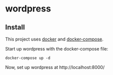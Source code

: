 # wordpress

## Install

This project uses [docker](https://docs.docker.com/get-docker/) and [docker-compose](https://docs.docker.com/compose/install/).

Start up wordpress with the docker-compose file:

```shell
docker-compose up -d
```

Now, set up wordpress at http://localhost:8000/
